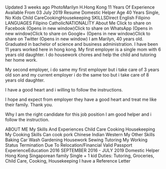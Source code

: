 
Updated 3 weeks ago
PhotoMarilyn H.Hong Kong 11 Years Of Experience
Available From
03 July 2019
Resume
Domestic Helper
Age
40 Years Single, No Kids
Child CareCookingHousekeeping
SKILLSDirect
English Filipino
LANGUAGES
Filipino
CatholicNATIONALITY
About Me
Click to share on Facebook (Opens in new window)Click to share on WhatsApp (Opens in new window)Click to share on Google+ (Opens in new window)Click to share on Twitter (Opens in new window)
I am Marilyn, 40 years old. Graduated in bachelor of science and business administration. I have been 11 years worked here in hong kong. My first employer is a single mom with 6 years old daughter. I do housework chores and help the child and tutoring her home work.

My second employer, i do same my first employer but i take care of 3 years old son and my current employer i do the same too but i take care of 8 years old daughter.

I have a good heart and i willing to follow the instructions.

I hope and expect from employer they have a good heart and treat me like their family. Thank you.

Why I am the right candidate for this job position
I am good helper and i follow the instruction.

ABOUT ME
My Skills And Experiences
Child Care
Cooking
Housekeeping
My Cooking Skills
Can cook pork
Chinese
Indian
Western
My Other Skills
Baking
Car Wash
Gardening
Housework
Sewing
Tutoring
My Working Status
Termination Due To Relocation/Financial
Valid Passport
ExperienceEducation
2016 SEPTEMBER 2016 - JULY 2019
Domestic Helper
Hong Kong
Singaporean family
Single + 1 kid
Duties:
Tutoring, Groceries, Child Care, Cooking, Housekeeping
I have a Reference Letter